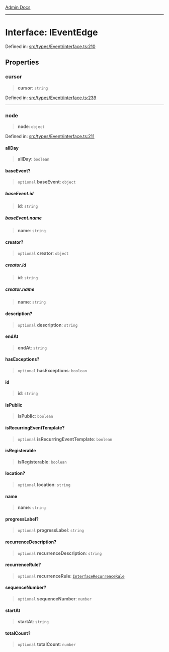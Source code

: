 [Admin Docs](/)

***

# Interface: IEventEdge

Defined in: [src/types/Event/interface.ts:210](https://github.com/PalisadoesFoundation/talawa-admin/blob/main/src/types/Event/interface.ts#L210)

## Properties

### cursor

> **cursor**: `string`

Defined in: [src/types/Event/interface.ts:239](https://github.com/PalisadoesFoundation/talawa-admin/blob/main/src/types/Event/interface.ts#L239)

***

### node

> **node**: `object`

Defined in: [src/types/Event/interface.ts:211](https://github.com/PalisadoesFoundation/talawa-admin/blob/main/src/types/Event/interface.ts#L211)

#### allDay

> **allDay**: `boolean`

#### baseEvent?

> `optional` **baseEvent**: `object`

##### baseEvent.id

> **id**: `string`

##### baseEvent.name

> **name**: `string`

#### creator?

> `optional` **creator**: `object`

##### creator.id

> **id**: `string`

##### creator.name

> **name**: `string`

#### description?

> `optional` **description**: `string`

#### endAt

> **endAt**: `string`

#### hasExceptions?

> `optional` **hasExceptions**: `boolean`

#### id

> **id**: `string`

#### isPublic

> **isPublic**: `boolean`

#### isRecurringEventTemplate?

> `optional` **isRecurringEventTemplate**: `boolean`

#### isRegisterable

> **isRegisterable**: `boolean`

#### location?

> `optional` **location**: `string`

#### name

> **name**: `string`

#### progressLabel?

> `optional` **progressLabel**: `string`

#### recurrenceDescription?

> `optional` **recurrenceDescription**: `string`

#### recurrenceRule?

> `optional` **recurrenceRule**: [`InterfaceRecurrenceRule`](../../../../utils/recurrenceUtils/recurrenceTypes/interfaces/InterfaceRecurrenceRule.md)

#### sequenceNumber?

> `optional` **sequenceNumber**: `number`

#### startAt

> **startAt**: `string`

#### totalCount?

> `optional` **totalCount**: `number`
